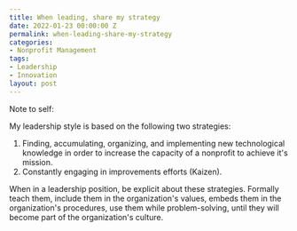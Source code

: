 ```yaml
---
title: When leading, share my strategy
date: 2022-01-23 00:00:00 Z
permalink: when-leading-share-my-strategy
categories:
- Nonprofit Management
tags:
- Leadership
- Innovation
layout: post
---
```


Note to self: 

My leadership style is based on the following two strategies:

1. Finding, accumulating, organizing, and implementing new technological knowledge in order to increase the capacity of a nonprofit to achieve it's mission. 
2. Constantly engaging in improvements efforts (Kaizen).  



When in a leadership position, be explicit about these strategies. Formally teach them, include them in the organization's values, embeds them in the organization's procedures, use them while problem-solving, until they will become part of the organization's culture.  